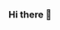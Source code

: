 ### Hi there  👋

<!--
**lem01/lem01** is a ✨ _special_ ✨ repository because its `README.md` (this file) appears on your GitHub profile.

 🔭 I work as a freelance developer.
 👯 I’m looking to collaborate on @Magudal

-[YouTube] (https://www.youtube.com/channel/UCk2HUd1FQNy8v31W8M0Yp6g)
